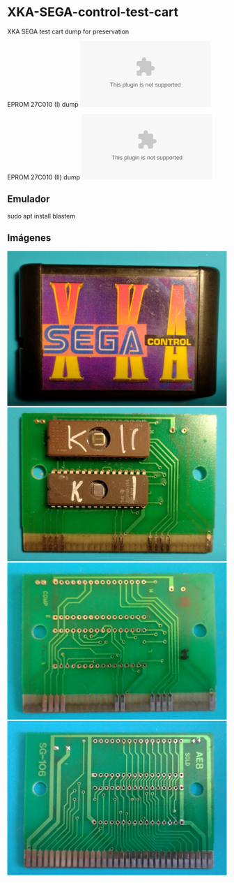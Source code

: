 # XKA-SEGA-control-test-cart
XKA SEGA test cart dump for preservation

EPROM 27C010 (I) dump ![here](eproms_dump/AM27C010@DIP32(eprom_1).BIN)

EPROM 27C010 (II) dump ![here](eproms_dump/AM27C010@DIP32(eprom_2).BIN)

## Emulador
sudo apt install blastem

## Imágenes
![](pics/cart_front.jpeg)
![](pics/PCB_with_eproms_mounted.jpeg)
![](pics/PCB_front.jpeg)
![](pics/PCB_back.jpeg)
